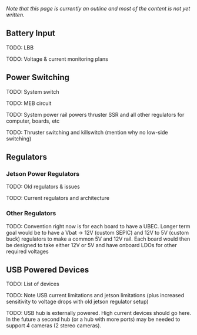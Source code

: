 
*Note that this page is currently an outline and most of the content is not yet written.*

## Battery Input

TODO: LBB

TODO: Voltage & current monitoring plans


## Power Switching

TODO: System switch

TODO: MEB circuit

TODO: System power rail powers thruster SSR and all other regulators for computer, boards, etc

TODO: Thruster switching and killswitch (mention why no low-side switching)


## Regulators

### Jetson Power Regulators

TODO: Old regulators & issues

TODO: Current regulators and architecture


### Other Regulators

TODO: Convention right now is for each board to have a UBEC. Longer term goal would be to have a Vbat -> 12V (custom SEPIC) and 12V to 5V (custom buck) regulators to make a common 5V and 12V rail. Each board would then be designed to take either 12V or 5V and have onboard LDOs for other required voltages


## USB Powered Devices

TODO: List of devices

TODO: Note USB current limitations and jetson limitations (plus increased sensitivity to voltage drops with old jetson regulator setup)

TODO: USB hub is externally powered. High current devices should go here. In the future a second hub (or a hub with more ports) may be needed to support 4 cameras (2 stereo cameras).
